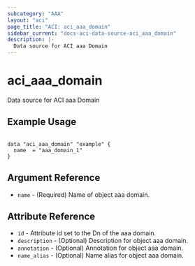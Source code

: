 ```yaml
---
subcategory: "AAA"
layout: "aci"
page_title: "ACI: aci_aaa_domain"
sidebar_current: "docs-aci-data-source-aci_aaa_domain"
description: |-
  Data source for ACI aaa Domain
---
```


# aci_aaa_domain #
Data source for ACI aaa Domain

## Example Usage ##

```hcl

data "aci_aaa_domain" "example" {
  name  = "aaa_domain_1"
}

```


## Argument Reference ##
* `name` - (Required) Name of object aaa domain.

## Attribute Reference

* `id` - Attribute id set to the Dn of the aaa domain.
* `description` - (Optional) Description for object aaa domain.
* `annotation` - (Optional) Annotation for object aaa domain.
* `name_alias` - (Optional) Name alias for object aaa domain.

